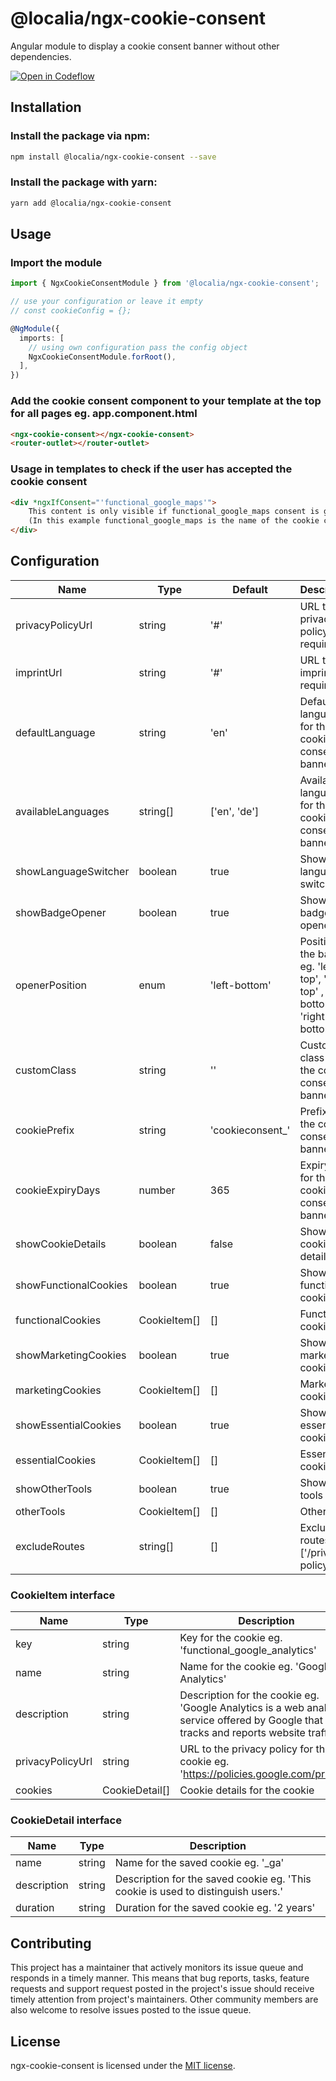 # @localia/ngx-cookie-consent

Angular module to display a cookie consent banner without other dependencies.

[![Open in Codeflow](https://developer.stackblitz.com/img/open_in_codeflow.svg)](https:///pr.new/github.com/giacomo/ngx-cookie-consent)


## Installation

### Install the package via npm:
```bash
npm install @localia/ngx-cookie-consent --save
```

### Install the package with yarn:
```bash
yarn add @localia/ngx-cookie-consent
```

## Usage

### Import the module

```typescript
import { NgxCookieConsentModule } from '@localia/ngx-cookie-consent';

// use your configuration or leave it empty
// const cookieConfig = {};

@NgModule({
  imports: [
    // using own configuration pass the config object  
    NgxCookieConsentModule.forRoot(),
  ],
})
```

### Add the cookie consent component to your template at the top for all pages eg. app.component.html

```html
<ngx-cookie-consent></ngx-cookie-consent>
<router-outlet></router-outlet>
```

### Usage in templates to check if the user has accepted the cookie consent

```html
<div *ngxIfConsent="'functional_google_maps'">
    This content is only visible if functional_google_maps consent is given.
    (In this example functional_google_maps is the name of the cookie configured in the config object)
</div>
```

## Configuration

| Name                  | Type     | Default          | Description                                                                        |
|-----------------------|----------|------------------|------------------------------------------------------------------------------------|
| privacyPolicyUrl      | string   | '#'              | URL to your privacy policy ⚠ required ⚠                                            |
| imprintUrl            | string   | '#'              | URL to your imprint ⚠ required ⚠                                                   |
| defaultLanguage       | string   | 'en'             | Default language for the cookie consent banner                                     |
| availableLanguages    | string[] | ['en', 'de']     | Available languages for the cookie consent banner                                  |
| showLanguageSwitcher  | boolean  | true             | Show language switcher                                                             |
| showBadgeOpener       | boolean  | true             | Show badge opener                                                                  |
| openerPosition        | enum     | 'left-bottom'    | Position of the badge eg. 'left-top', 'right-top' , 'left-bottom' , 'right-bottom' |
| customClass           | string   | ''               | Custom class for the cookie consent banner                                         |
| cookiePrefix          | string   | 'cookieconsent_' | Prefix for the cookie consent banner                                               |
| cookieExpiryDays      | number   | 365              | Expiry days for the cookie consent banner                                          |
| showCookieDetails     | boolean  | false            | Show cookie details                                                                |
| showFunctionalCookies | boolean  | true             | Show functional cookies                                                            |
| functionalCookies     | CookieItem[]    | []               | Functional cookies                                                                 |
| showMarketingCookies  | boolean  | true             | Show marketing cookies                                                             |
| marketingCookies      | CookieItem[]    | []               | Marketing cookies                                                                  |
| showEssentialCookies  | boolean  | true             | Show essential cookies                                                             |
| essentialCookies      | CookieItem[]    | []               | Essential cookies                                                                  |
| showOtherTools        | boolean  | true             | Show other tools                                                                   |
| otherTools            | CookieItem[]    | []               | Other tools                                                                        |
| excludeRoutes         | string[] | []               | Exclude routes eg. ['/privacy-policy']                                             |

### CookieItem interface

| Name        | Type   | Description                                                                                                                         |
|-------------|--------|-------------------------------------------------------------------------------------------------------------------------------------|
|key           | string | Key for the cookie eg. 'functional_google_analytics'                                                                                |
|name          | string | Name for the cookie eg. 'Google Analytics'                                                                                          |
|description   | string | Description for the cookie eg. 'Google Analytics is a web analytics service offered by Google that tracks and reports website traffic.' |
|privacyPolicyUrl| string | URL to the privacy policy for the cookie eg. 'https://policies.google.com/privacy'                                                  |
|cookies      | CookieDetail[] | Cookie details for the cookie                                 |

### CookieDetail interface

| Name        | Type   | Description                                                                 |
|-------------|--------|-----------------------------------------------------------------------------|
|name          | string | Name for the saved cookie eg. '_ga'                                         |
|description   | string | Description for the saved cookie eg. 'This cookie is used to distinguish users.'                     |
|duration      | string | Duration for the saved cookie eg. '2 years'                                 |

## Contributing

This project has a maintainer that actively monitors its issue queue and responds in a timely manner. This means that bug reports, tasks, feature requests and support request posted in the project's issue should receive timely attention from project's maintainers. Other community members are also welcome to resolve issues posted to the issue queue.

## License

ngx-cookie-consent is licensed under the [MIT license](http://opensource.org/licenses/MIT).
